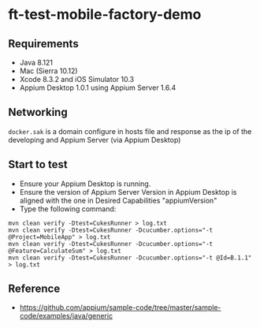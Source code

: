 # ft-test-mobile-factory-demo

## Requirements
* Java 8.121
* Mac (Sierra 10.12)
* Xcode 8.3.2 and iOS Simulator 10.3
* Appium Desktop 1.0.1 using Appium Server 1.6.4

## Networking
`docker.sak` is a domain configure in hosts file and response as the ip of the developing and Appium Server (via Appium Desktop)

## Start to test
* Ensure your Appium Desktop is running.
* Ensure the version of Appium Server Version in Appium Desktop is aligned with the one in Desired Capabilities "appiumVersion"
* Type the following command:
```
mvn clean verify -Dtest=CukesRunner > log.txt
mvn clean verify -Dtest=CukesRunner -Dcucumber.options="-t @Project=MobileApp" > log.txt
mvn clean verify -Dtest=CukesRunner -Dcucumber.options="-t @Feature=CalculateSum" > log.txt
mvn clean verify -Dtest=CukesRunner -Dcucumber.options="-t @Id=B.1.1" > log.txt
```

## Reference
* https://github.com/appium/sample-code/tree/master/sample-code/examples/java/generic